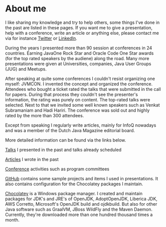 # About me
I like sharing my knowledge and try to help others, some things I've done in the past are listed in these pages. If you want me to give a presentation, help with a conference, write an article or anything else, please contact me via 
for instance [Twitter](https://twitter.com/johanjanssen42) or [LinkedIn](https://www.linkedin.com/in/johanjanssen2001/).

During the years I presented more than 90 session at conferences in 24 countries. Earning JavaOne Rock Star and Oracle Code One Star awards (for the top rated speakers by the audiene) along the road. Many more presentations were given at Universities, companies, Java User Groups (JUG) and Meetups.

After speaking at quite some conferences I couldn't resist organizing one myself: JVMCON. I invented the concept and organized the conference. Attendees who bought a ticket rated the talks that were submitted in the call for papers. During that process they couldn't see the presenter's information, the rating was purely on content. The top-rated talks were selected. Next to that we invited some well known speakers such as Venkat Subramaniam and Hadi Hariri. The conference was sold out and highly rated by the more than 300 attendees.

Except from speaking I regularly write articles, mainly for InfoQ nowadays and was a member of the Dutch Java Magazine editorial board.

More detailed information can be found via the links below.

[Talks](Talks.md) I presented in the past and talks already scheduled

[Articles](Articles.md) I wrote in the past

[Conference](Conference%20activities.md) activities such as program committees

[GitHub](https://github.com/johanjanssen) contains some sample projects and items I used in presentations. It also contains configuration for the Chocolatey packages I maintain.

[Chocolatey](https://community.chocolatey.org/profiles/JohanJanssen) is a Windows package manager. I created and maintain packages for JDK's and JRE's of OpenJDK, AdoptOpenJDK, Liberica JDK, AWS Corretto, Microsoft's OpenJDK build and ojdkbuild. But also for other Java software such as GraalVM, JBoss WildFly and the Maven Daemon. Currently, they're downloaded more than one hundred thousand times a month.


